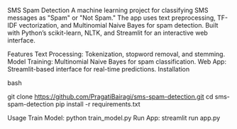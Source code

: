 SMS Spam Detection
A machine learning project for classifying SMS messages as "Spam" or "Not Spam." The app uses text preprocessing, TF-IDF vectorization, and Multinomial Naive Bayes for spam detection. Built with Python’s scikit-learn, NLTK, and Streamlit for an interactive web interface.

Features
Text Processing: Tokenization, stopword removal, and stemming.
Model Training: Multinomial Naive Bayes for spam classification.
Web App: Streamlit-based interface for real-time predictions.
Installation

bash

git clone https://github.com/PragatiBairagi/sms-spam-detection.git
cd sms-spam-detection
pip install -r requirements.txt

Usage
Train Model: python train_model.py
Run App: streamlit run app.py
